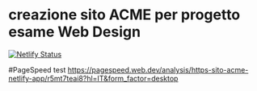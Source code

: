 #  creazione sito ACME per progetto esame Web Design 
[![Netlify Status](https://api.netlify.com/api/v1/badges/bc142abc-2657-4a0b-86d3-8fb9850a094f/deploy-status)](https://app.netlify.com/sites/sito-acme/deploys)

#PageSpeed test 
https://pagespeed.web.dev/analysis/https-sito-acme-netlify-app/r5mt7teai8?hl=IT&form_factor=desktop
